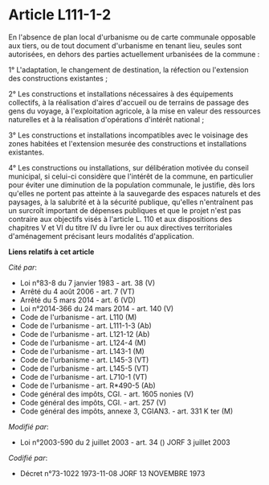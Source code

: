 # Article L111-1-2

En l'absence de plan local d'urbanisme ou de carte communale opposable aux tiers, ou de tout document d'urbanisme en tenant
lieu, seules sont autorisées, en dehors des parties actuellement urbanisées de la commune :

1° L'adaptation, le changement de destination, la réfection ou l'extension des constructions existantes ;

2° Les constructions et installations nécessaires à des équipements collectifs, à la réalisation d'aires d'accueil ou de
terrains de passage des gens du voyage, à l'exploitation agricole, à la mise en valeur des ressources naturelles et à la
réalisation d'opérations d'intérêt national ;

3° Les constructions et installations incompatibles avec le voisinage des zones habitées et l'extension mesurée des
constructions et installations existantes.

4° Les constructions ou installations, sur délibération motivée du conseil municipal, si celui-ci considère que l'intérêt de
la commune, en particulier pour éviter une diminution de la population communale, le justifie, dès lors qu'elles ne portent
pas atteinte à la sauvegarde des espaces naturels et des paysages, à la salubrité et à la sécurité publique, qu'elles
n'entraînent pas un surcroît important de dépenses publiques et que le projet n'est pas contraire aux objectifs visés à
l'article L. 110 et aux dispositions des chapitres V et VI du titre IV du livre Ier ou aux directives territoriales
d'aménagement précisant leurs modalités d'application.

**Liens relatifs à cet article**

_Cité par_:

  - Loi n°83-8 du 7 janvier 1983 - art. 38 (V)
  - Arrêté du 4 août 2006 - art. 7 (VT)
  - Arrêté du 5 mars 2014 - art. 6 (VD)
  - Loi n°2014-366 du 24 mars 2014 - art. 140 (V)
  - Code de l'urbanisme - art. L110 (M)
  - Code de l'urbanisme - art. L111-1-3 (Ab)
  - Code de l'urbanisme - art. L121-12 (Ab)
  - Code de l'urbanisme - art. L124-4 (M)
  - Code de l'urbanisme - art. L143-1 (M)
  - Code de l'urbanisme - art. L145-3 (VT)
  - Code de l'urbanisme - art. L145-5 (VT)
  - Code de l'urbanisme - art. L710-1 (VT)
  - Code de l'urbanisme - art. R*490-5 (Ab)
  - Code général des impôts, CGI. - art. 1605 nonies (V)
  - Code général des impôts, CGI. - art. 257 (V)
  - Code général des impôts, annexe 3, CGIAN3. - art. 331 K ter (M)

_Modifié par_:

  - Loi n°2003-590 du 2 juillet 2003 - art. 34 () JORF 3 juillet 2003

_Codifié par_:

  - Décret n°73-1022 1973-11-08 JORF 13 NOVEMBRE 1973
